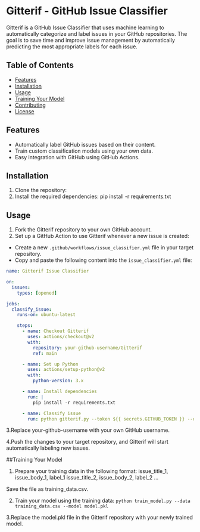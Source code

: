 # Gitterif - GitHub Issue Classifier

Gitterif is a GitHub Issue Classifier that uses machine learning to automatically categorize and label issues in your GitHub repositories. The goal is to save time and improve issue management by automatically predicting the most appropriate labels for each issue.

## Table of Contents
- [Features](#features)
- [Installation](#installation)
- [Usage](#usage)
- [Training Your Model](#training-your-model)
- [Contributing](#contributing)
- [License](#license)

## Features
- Automatically label GitHub issues based on their content.
- Train custom classification models using your own data.
- Easy integration with GitHub using GitHub Actions.

## Installation

1. Clone the repository:
2. Install the required dependencies:
pip install -r requirements.txt


## Usage

1. Fork the Gitterif repository to your own GitHub account.
2. Set up a GitHub Action to use Gitterif whenever a new issue is created:
- Create a new `.github/workflows/issue_classifier.yml` file in your target repository.
- Copy and paste the following content into the `issue_classifier.yml` file:
```yaml
name: Gitterif Issue Classifier

on:
  issues:
    types: [opened]

jobs:
  classify_issue:
    runs-on: ubuntu-latest

    steps:
      - name: Checkout Gitterif
        uses: actions/checkout@v2
        with:
          repository: your-github-username/Gitterif
          ref: main

      - name: Set up Python
        uses: actions/setup-python@v2
        with:
          python-version: 3.x

      - name: Install dependencies
        run: |
          pip install -r requirements.txt

      - name: Classify issue
        run: python gitterif.py --token ${{ secrets.GITHUB_TOKEN }} --owner ${{ github.event.repository.owner.login }} --repo ${{ github.event.repository.name }} --issue ${{ github.event.issue.number }}
```
        
3.Replace your-github-username with your own GitHub username.

4.Push the changes to your target repository, and Gitterif will start automatically labeling new issues.

##Training Your Model

1. Prepare your training data in the following format:
issue_title_1, issue_body_1, label_1
issue_title_2, issue_body_2, label_2
...

Save the file as training_data.csv.

2. Train your model using the training data:
`python train_model.py --data training_data.csv --model model.pkl`

3.Replace the model.pkl file in the Gitterif repository with your newly trained model.
